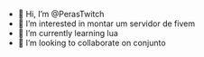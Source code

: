 - 👋 Hi, I’m @PerasTwitch
- 👀 I’m interested in  montar um servidor de fivem
- 🌱 I’m currently learning  lua
- 💞️ I’m looking to collaborate on  conjunto

<!---
PerasTwitch/PerasTwitch is a ✨ special ✨ repository because its `README.md` (this file) appears on your GitHub profile.
You can click the Preview link to take a look at your changes.
--->
